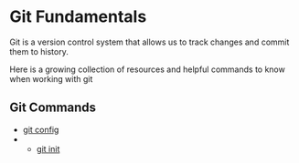 # Git Fundamentals

Git is a version control system that allows us to track changes and commit them to history.

Here is a growing collection of resources and helpful commands to know when working with git

## Git Commands
- [git config](./commands/config.md)
- - [git init](commands/init.md)